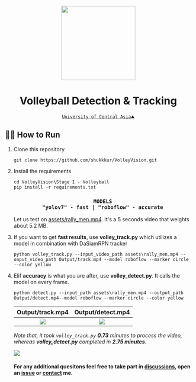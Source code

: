 <p align="center">
  <img src="https://github.com/shukkkur/VolleyVision/blob/b9e2ea29be1337f8cd7c25f7f06741ecfde9fc62/README_files/vv_logo.png" width=200>
</p>

<h1 align="center">
  Volleyball Detection & Tracking
</h1>

<p align='center'>
  <a href="https://ucentralasia.org/home"><code>University of Central Asia</a>⛰️</code>
</p>

<h2>🏃‍♂️ How to Run</h2>

<ol>
  
  <li>
    Clone this repository
  </li>
  
  ```
  git clone https://github.com/shukkkur/VolleyVision.git
  ```
  
  <li>
    Install the requirements
  </li>
  
  ```
  cd VolleyVision\Stage I - Volleyball
  pip install -r requirements.txt
  ```
  <h3 align="center"><code>MODELS</code><br><code>"yolov7" - fast | "roboflow" - accurate</code></h3>
  
  Let us test on <a href="https://github.com/shukkkur/VolleyVision/blob/a87326441528ee89f4d23a81e2461d6963534134/assets/rally_men.mp4">assets/rally_men.mp4</a>. It's a 5 seconds video that weights about 5.2 MB.
  
  <li>
    If you want to get <strong>fast results</strong>, use <strong>volley_track.py</strong> which utilizes a model in combination with DaSiamRPN tracker
  </li>
  
  ```
  python volley_track.py --input_video_path assets\rally_men.mp4 --onput_video_path Output/track.mp4 --model roboflow --marker circle --color yellow
  ```
  
  <li>
    Elif <strong>accuracy</strong> is what you are after, use <strong>volley_detect.py</strong>. It calls the model on every frame.
  </li>
  
  ```
  python detect.py --input_path assets\rally_men.mp4 --output_path Output/detect.mp4--model roboflow --marker circle --color yellow 
  ```
  
  
<strong>Output/track.mp4</strong>  | <strong>Output/detect.mp4</strong>
:-------------------------:|:-------------------------:
<img src="https://github.com/shukkkur/VolleyVision/blob/914b8dc3873767b7b1a1c62b7b75633d8a3a9af6/assets/track_men.gif"> | <img src="https://github.com/shukkkur/VolleyVision/blob/280fed79d290c1cf6d53c869fa60355eeb04d148/assets/rf_men_rally.gif">

  <i>Note that, it took <code>volley_track.py</code> <strong>0.73</strong> minutes to process the video, whereas <strong>volley_detect.py</strong> completed in <strong>2.75 minutes</strong>.</i>

<img src="https://github.com/shukkkur/VolleyVision/blob/210368ae91bd078d2f00dfbbbe020f59625c2550/Stage%20I%20-%20Volleyball/assets/args.png">

<h4>For any additional quesitons feel free to take part in <a href="https://github.com/shukkkur/VolleyVision/discussions">discussions</a>, open an <a href="https://github.com/shukkkur/VolleyVision/issues/new">issue</a> or <a href="https://github.com/shukkkur#feel-free-to-connectcontact">contact</a> me.</h4>
